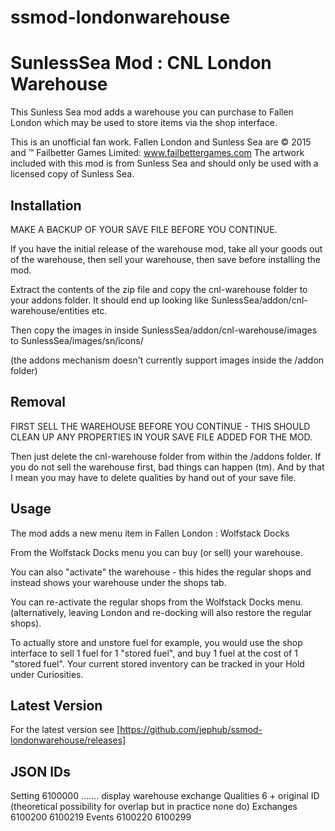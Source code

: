 # ssmod-londonwarehouse

SunlessSea Mod : CNL London Warehouse
=====================================

This Sunless Sea mod adds a warehouse you can purchase to Fallen London which may be used to store items via the shop interface.

This is an unofficial fan work. Fallen London and Sunless Sea are © 2015 and ™ Failbetter Games Limited: www.failbettergames.com
The artwork included with this mod is from Sunless Sea and should only be used with a licensed copy of Sunless Sea.

Installation
------------
MAKE A BACKUP OF YOUR SAVE FILE BEFORE YOU CONTINUE.

If you have the initial release of the warehouse mod, take all your goods out of the warehouse, then sell your warehouse, then save before installing the mod.

Extract the contents of the zip file and copy the cnl-warehouse folder to your addons folder.
It should end up looking like SunlessSea/addon/cnl-warehouse/entities etc. 

Then copy the images in inside SunlessSea/addon/cnl-warehouse/images to SunlessSea/images/sn/icons/

(the addons mechanism doesn't currently support images inside the /addon folder)


Removal
-------
FIRST SELL THE WAREHOUSE BEFORE YOU CONTINUE - THIS SHOULD CLEAN UP ANY PROPERTIES IN YOUR SAVE FILE ADDED FOR THE MOD.

Then just delete the cnl-warehouse folder from within the /addons folder.
If you do not sell the warehouse first, bad things can happen (tm). And by that I mean you may have to delete qualities by hand out of your save file.

Usage
-----
The mod adds a new menu item in Fallen London : Wolfstack Docks

From the Wolfstack Docks menu you can buy (or sell) your warehouse.

You can also "activate" the warehouse - this hides the regular shops and instead shows your warehouse under the shops tab.

You can re-activate the regular shops from the Wolfstack Docks menu. (alternatively, leaving London and re-docking will also restore the regular shops).

To actually store and unstore fuel for example, you would use the shop interface to sell 1 fuel for 1 "stored fuel", and buy 1 fuel at the cost of 1 "stored fuel".
Your current stored inventory can be tracked in your Hold under Curiosities.


Latest Version
--------------
For the latest version see [https://github.com/jephub/ssmod-londonwarehouse/releases]


JSON IDs
--------
Setting    6100000 ....... display warehouse exchange
Qualities  6 + original ID (theoretical possibility for overlap but in practice none do)
Exchanges  6100200 6100219
Events     6100220 6100299
